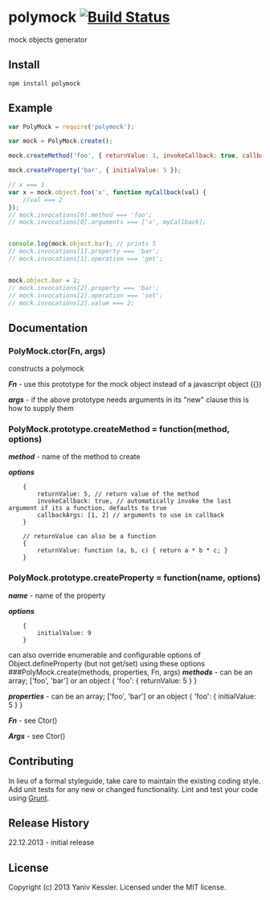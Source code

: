 # polymock [![Build Status](https://secure.travis-ci.org/kessler/polymock.png?branch=master)](http://travis-ci.org/kessler/polymock)

mock objects generator

## Install
```
npm install polymock
```
## Example
```javascript
var PolyMock = require('polymock');

var mock = PolyMock.create();

mock.createMethod('foo', { returnValue: 1, invokeCallback: true, callbackArgs: [ 2 ]});

mock.createProperty('bar', { initialValue: 5 });

// x === 1
var x = mock.object.foo('x', function myCallback(val) {
	//val === 2
});
// mock.invocations[0].method === 'foo';
// mock.invocations[0].arguments === ['x', myCallback];


console.log(mock.object.bar); // prints 5
// mock.invocations[1].property === 'bar';
// mock.invocations[1].operation === 'get';


mock.object.bar = 2;
// mock.invocations[2].property === 'bar';
// mock.invocations[2].operation === 'set';
// mock.invocations[2].value === 2;

```

## Documentation
### PolyMock.ctor(Fn, args)
constructs a polymock

***Fn*** - use this prototype for the mock object instead of a javascript object ({})

***args*** - if the above prototype needs arguments in its "new" clause this is how to supply them

### PolyMock.prototype.createMethod = function(method, options)
***method*** - name of the method to create

***options***
```
	{
		returnValue: 5,	// return value of the method
		invokeCallback: true, // automatically invoke the last argument if its a function, defaults to true
		callbackArgs: [1, 2] // arguments to use in callback
	}

	// returnValue can also be a function
	{
		returnValue: function (a, b, c) { return a * b * c; }
	}
```
### PolyMock.prototype.createProperty = function(name, options)
***name*** - name of the property

***options***
```
	{
		initialValue: 9
	}
```
can also override enumerable and configurable options of Object.defineProperty (but not get/set) using these options
###PolyMock.create(methods, properties, Fn, args)
***methods*** - can be an array; ['foo', 'bar'] or an object { 'foo': { returnValue: 5 } }

***properties*** - can be an array; ['foo', 'bar'] or an object { 'foo': { initialValue: 5 } }

***Fn*** - see Ctor()

***Args*** - see Ctor()

## Contributing
In lieu of a formal styleguide, take care to maintain the existing coding style. Add unit tests for any new or changed functionality. Lint and test your code using [Grunt](http://gruntjs.com/).

## Release History
22.12.2013 	- initial release

## License
Copyright (c) 2013 Yaniv Kessler. Licensed under the MIT license.

